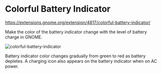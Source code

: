 # Colorful Battery Indicator

https://extensions.gnome.org/extension/4817/colorful-battery-indicator/

 Make the color of the battery indicator change with the level of battery charge in GNOME.
 
 ![colorful-battery-indicator](https://user-images.githubusercontent.com/34916242/153745540-3c3d5a60-aaa7-4c04-bd81-6a36fce90330.png) 
 
 Battery indicator color changes gradually from green to red as battery depletes. A charging icon also appears on the battery indicator when on AC power.
